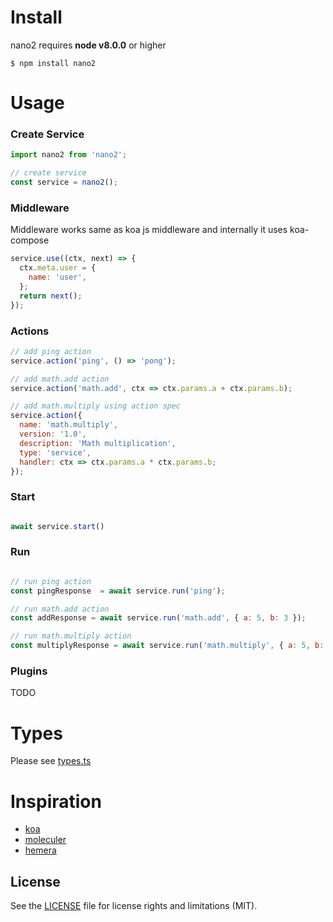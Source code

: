 # Install

nano2 requires __node v8.0.0__ or higher

```
$ npm install nano2
```

# Usage

### Create Service

```js
import nano2 from 'nano2';

// create service
const service = nano2();

```

### Middleware

Middleware works same as koa js middleware and internally it uses koa-compose

```js
service.use((ctx, next) => {
  ctx.meta.user = {
    name: 'user',
  };
  return next();
});
```

### Actions

```js
// add ping action
service.action('ping', () => 'pong');

// add math.add action
service.action('math.add', ctx => ctx.params.a + ctx.params.b);

// add math.multiply using action spec
service.action({
  name: 'math.multiply',
  version: '1.0',
  description: 'Math multiplication',
  type: 'service',
  handler: ctx => ctx.params.a * ctx.params.b;
});

```

### Start

```js

await service.start()

```

### Run

```js

// run ping action
const pingResponse  = await service.run('ping');

// run math.add action
const addResponse = await service.run('math.add', { a: 5, b: 3 });

// run math.multiply action
const multiplyResponse = await service.run('math.multiply', { a: 5, b: 3 });
```

### Plugins

TODO

# Types

Please see [types.ts](./src/types.ts)

# Inspiration

- [koa](https://github.com/koajs/koa)
- [moleculer](https://github.com/ice-services/moleculer)
- [hemera](https://github.com/hemerajs/hemera)

## License

See the [LICENSE](LICENSE.md) file for license rights and limitations (MIT).
